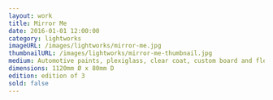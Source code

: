 ```yaml
---
layout: work
title: Mirror Me
date: 2016-01-01 12:00:00
category: lightworks
imageURL: /images/lightworks/mirror-me.jpg
thumbnailURL: /images/lightworks/mirror-me-thumbnail.jpg
medium: Automotive paints, plexiglass, clear coat, custom board and flexi ply, LEDs, 24v power supply, electrical cable, 240v plug, micro controller
dimensions: 1120mm Ø x 80mm D
edition: edition of 3
sold: false
---
```

